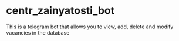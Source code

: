 # centr_zainyatosti_bot

This is a telegram bot that allows you to view, add, delete and modify vacancies in the database
